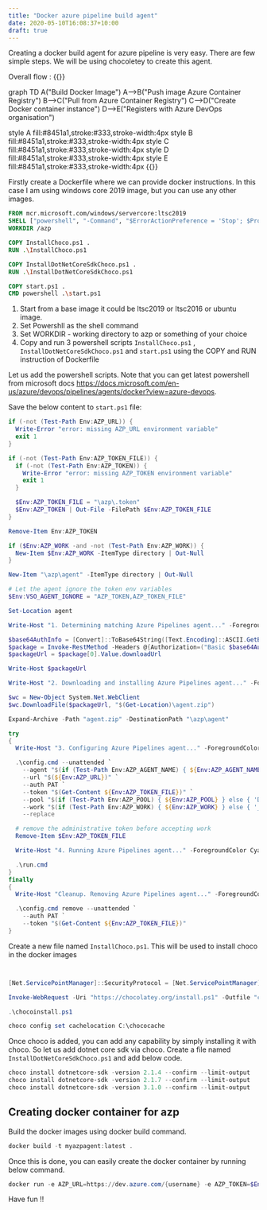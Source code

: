 ```yaml
---
title: "Docker azure pipeline build agent"
date: 2020-05-10T16:08:37+10:00
draft: true
---  
```


Creating a docker build agent for azure pipeline is very easy. There are few simple steps. We will be using chocoletey to create this agent. 

Overall flow :
{{<mermaid>}}

graph TD
  A("Build Docker Image")
  A-->B("Push image Azure Container Registry")
  B-->C("Pull from Azure Container Registry")
  C-->D("Create Docker container instance")
  D-->E("Registers with Azure DevOps organisation")

  style A fill:#8451a1,stroke:#333,stroke-width:4px
  style B fill:#8451a1,stroke:#333,stroke-width:4px
  style C fill:#8451a1,stroke:#333,stroke-width:4px
  style D fill:#8451a1,stroke:#333,stroke-width:4px
  style E fill:#8451a1,stroke:#333,stroke-width:4px
{{</mermaid>}}

Firstly create a Dockerfile where we can provide docker instructions. In this case I am using windows core 2019 image, but you can use any other images. 

```Dockerfile
FROM mcr.microsoft.com/windows/servercore:ltsc2019
SHELL ["powershell", "-Command", "$ErrorActionPreference = 'Stop'; $ProgressPreference = 'SilentlyContinue';"]
WORKDIR /azp

COPY InstallChoco.ps1 .
RUN .\InstallChoco.ps1 

COPY InstallDotNetCoreSdkChoco.ps1 .
RUN .\InstallDotNetCoreSdkChoco.ps1

COPY start.ps1 .
CMD powershell .\start.ps1

```

1. Start from a base image it could be ltsc2019 or ltsc2016 or ubuntu image.
2. Set Powershll as the shell command 
3. Set WORKDIR - working directory to azp or something of your choice
4. Copy and run 3 powershell scripts `InstallChoco.ps1` , `InstallDotNetCoreSdkChoco.ps1` and `start.ps1` using the COPY and RUN instruction of Dockerfile

Let us add the powershell scripts. Note that you can get latest powershell from microsoft docs https://docs.microsoft.com/en-us/azure/devops/pipelines/agents/docker?view=azure-devops.

Save the below content to `start.ps1` file:

```Powershell
if (-not (Test-Path Env:AZP_URL)) {
  Write-Error "error: missing AZP_URL environment variable"
  exit 1
}

if (-not (Test-Path Env:AZP_TOKEN_FILE)) {
  if (-not (Test-Path Env:AZP_TOKEN)) {
    Write-Error "error: missing AZP_TOKEN environment variable"
    exit 1
  }

  $Env:AZP_TOKEN_FILE = "\azp\.token"
  $Env:AZP_TOKEN | Out-File -FilePath $Env:AZP_TOKEN_FILE
}

Remove-Item Env:AZP_TOKEN

if ($Env:AZP_WORK -and -not (Test-Path Env:AZP_WORK)) {
  New-Item $Env:AZP_WORK -ItemType directory | Out-Null
}

New-Item "\azp\agent" -ItemType directory | Out-Null

# Let the agent ignore the token env variables
$Env:VSO_AGENT_IGNORE = "AZP_TOKEN,AZP_TOKEN_FILE"

Set-Location agent

Write-Host "1. Determining matching Azure Pipelines agent..." -ForegroundColor Cyan

$base64AuthInfo = [Convert]::ToBase64String([Text.Encoding]::ASCII.GetBytes(":$(Get-Content ${Env:AZP_TOKEN_FILE})"))
$package = Invoke-RestMethod -Headers @{Authorization=("Basic $base64AuthInfo")} "$(${Env:AZP_URL})/_apis/distributedtask/packages/agent?platform=win-x64&`$top=1"
$packageUrl = $package[0].Value.downloadUrl

Write-Host $packageUrl

Write-Host "2. Downloading and installing Azure Pipelines agent..." -ForegroundColor Cyan

$wc = New-Object System.Net.WebClient
$wc.DownloadFile($packageUrl, "$(Get-Location)\agent.zip")

Expand-Archive -Path "agent.zip" -DestinationPath "\azp\agent"

try
{
  Write-Host "3. Configuring Azure Pipelines agent..." -ForegroundColor Cyan

  .\config.cmd --unattended `
    --agent "$(if (Test-Path Env:AZP_AGENT_NAME) { ${Env:AZP_AGENT_NAME} } else { ${Env:computername} })" `
    --url "$(${Env:AZP_URL})" `
    --auth PAT `
    --token "$(Get-Content ${Env:AZP_TOKEN_FILE})" `
    --pool "$(if (Test-Path Env:AZP_POOL) { ${Env:AZP_POOL} } else { 'Default' })" `
    --work "$(if (Test-Path Env:AZP_WORK) { ${Env:AZP_WORK} } else { '_work' })" `
    --replace

  # remove the administrative token before accepting work
  Remove-Item $Env:AZP_TOKEN_FILE

  Write-Host "4. Running Azure Pipelines agent..." -ForegroundColor Cyan

  .\run.cmd
}
finally
{
  Write-Host "Cleanup. Removing Azure Pipelines agent..." -ForegroundColor Cyan

  .\config.cmd remove --unattended `
    --auth PAT `
    --token "$(Get-Content ${Env:AZP_TOKEN_FILE})"
}
```

Create a new file named `InstallChoco.ps1`. This will be used to install choco in the docker images

```Powershell


[Net.ServicePointManager]::SecurityProtocol = [Net.ServicePointManager]::SecurityProtocol -bor "Tls12"

Invoke-WebRequest -Uri "https://chocolatey.org/install.ps1" -Outfile "chocoinstall.ps1"

.\chocoinstall.ps1

choco config set cachelocation C:\chococache

```

Once choco is added, you can add any capability by simply installing it with choco. So let us add dotnet core sdk via choco. Create a file named `InstallDotNetCoreSdkChoco.ps1` and add below code. 

``` Powershell
choco install dotnetcore-sdk -version 2.1.4 --confirm --limit-output 
choco install dotnetcore-sdk -version 2.1.7 --confirm --limit-output 
choco install dotnetcore-sdk -version 3.1.0 --confirm --limit-output 

```

## Creating docker container for azp

Build the docker images using docker build command.

```Powershell
docker build -t myazpagent:latest .
```

Once this is done, you can easily create the docker container by running below command. 

```Powershell
docker run -e AZP_URL=https://dev.azure.com/{username} -e AZP_TOKEN=$Env:AZP_TOKEN -e AZP_AGENT_NAME=$Env:AZP_Build_Agent_Name -e AZP_POOL=$Env:AZP_POOL myazpagent:latest

```


Have fun !!


